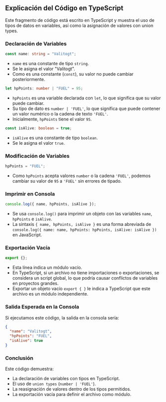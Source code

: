 ## Explicación del Código en TypeScript

Este fragmento de código está escrito en TypeScript y muestra el uso de tipos de datos en variables, así como la asignación de valores con union types.

### Declaración de Variables

```typescript
const name: string = "Valitogt";
```

- `name` es una constante de tipo `string`.
- Se le asigna el valor "Valitogt".
- Como es una constante (`const`), su valor no puede cambiar posteriormente.

```typescript
let hpPoints: number | "FUEL" = 95;
```

- `hpPoints` es una variable declarada con `let`, lo que significa que su valor puede cambiar.
- Su tipo de dato es `number | 'FUEL'`, lo que significa que puede contener un valor numérico o la cadena de texto `'FUEL'`.
- Inicialmente, `hpPoints` tiene el valor `95`.

```typescript
const isAlive: boolean = true;
```

- `isAlive` es una constante de tipo `boolean`.
- Se le asigna el valor `true`.

### Modificación de Variables

```typescript
hpPoints = "FUEL";
```

- Como `hpPoints` acepta valores `number` o la cadena `'FUEL'`, podemos cambiar su valor de `95` a `'FUEL'` sin errores de tipado.

### Imprimir en Consola

```typescript
console.log({ name, hpPoints, isAlive });
```

- Se usa `console.log()` para imprimir un objeto con las variables `name`, `hpPoints` e `isAlive`.
- La sintaxis `{ name, hpPoints, isAlive }` es una forma abreviada de `console.log({ name: name, hpPoints: hpPoints, isAlive: isAlive })` en JavaScript.

### Exportación Vacía

```typescript
export {};
```

- Esta línea indica un módulo vacío.
- En TypeScript, si un archivo no tiene importaciones o exportaciones, se considera un script global, lo que podría causar conflictos de variables en proyectos grandes.
- Exportar un objeto vacío `export { }` le indica a TypeScript que este archivo es un módulo independiente.

### Salida Esperada en la Consola

Si ejecutamos este código, la salida en la consola sería:

```json
{
  "name": "Valitogt",
  "hpPoints": "FUEL",
  "isAlive": true
}
```

### Conclusión

Este código demuestra:

- La declaración de variables con tipos en TypeScript.
- El uso de `union types` (`number | 'FUEL'`).
- La reasignación de valores dentro de los tipos permitidos.
- La exportación vacía para definir el archivo como módulo.
